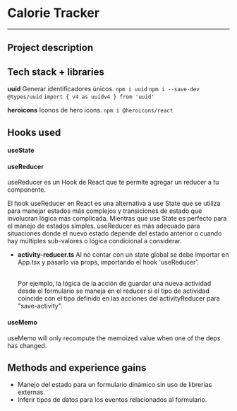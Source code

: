 # Calorie Tracker
---
## Project description

## Tech stack + libraries
**uuid**
Generar identificadores únicos.
    `npm i uuid`
    `npm i --save-dev @types/uuid`
    `import { v4 as uuidv4 } from 'uuid'`

**heroicons**
Iconos de hero icons.
    `npm i @heroicons/react`

## Hooks used

#### useState

#### useReducer
useReducer es un Hook de React que te permite agregar un reducer a tu componente.

El hook useReducer en React es una alternativa a use State que se utiliza para manejar estados más complejos y transiciones de estado que involucran lógica más complicada. Mientras que use State es perfecto para el manejo de estados simples. useReducer es más adecuado para situaciones donde el nuevo estado depende del estado anterior o cuando hay múltiples sub-valores o lógica condicional a considerar.

- **activity-reducer.ts**
    Al no contar con un state global se debe importar en App.tsx y pasarlo vía props, importando el hook 'useReducer'.<br><br>

    Por ejemplo, la lógica de la acción de guardar una nueva actividad desde el formulario se maneja en el reducer si el tipo de actividad coincide con el tipo definido en las acciones del activityReducer para "save-activity".

#### useMemo
useMemo will only recompute the memoized value when one of the deps has changed.

## Methods and experience gains

- Manejo del estado para un formulario dinámico sin uso de librerias externas.
- Inferir tipos de datos para los eventos relacionados al formulario.